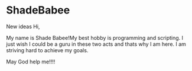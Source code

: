 # ShadeBabee
New ideas
Hi,

My name is Shade Babee!My best hobby is programming and scripting. I just wish I could be a guru in these two acts and thats why I am here. I am striving hard to achieve my goals.

May God help me!!!!
